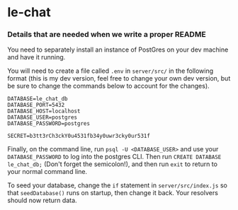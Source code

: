 # le-chat

### Details that are needed when we write a proper README

You need to separately install an instance of PostGres on your dev machine and have it running.

You will need to create a file called `.env` in `server/src/` in the following format (this is my dev version, feel free to change your own dev version, but be sure to change the commands below to account for the changes).

```
DATABASE=le_chat_db
DATABASE_PORT=5432
DATABASE_HOST=localhost
DATABASE_USER=postgres
DATABASE_PASSWORD=postgres

SECRET=b3tt3rCh3ckY0u4531fb34y0uwr3cky0ur531f
```

Finally, on the command line, run `psql -U <DATABASE_USER>` and use your `DATABASE_PASSWORD` to log into the postgres CLI. Then run `CREATE DATABASE le_chat_db;` (Don't forget the semicolon!), and then run `exit` to return to your normal command line.

To seed your database, change the `if` statement in `server/src/index.js` so that `seedDatabase()` runs on startup, then change it back. Your resolvers should now return data.
